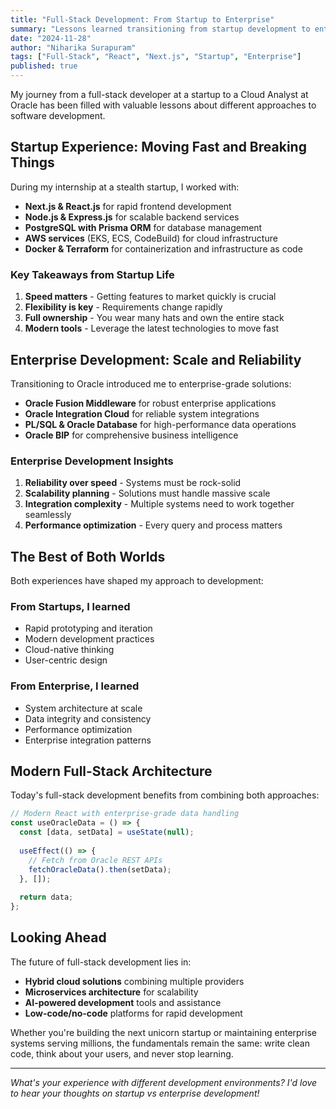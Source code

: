 ```yaml
---
title: "Full-Stack Development: From Startup to Enterprise"
summary: "Lessons learned transitioning from startup development to enterprise Oracle solutions"
date: "2024-11-28"
author: "Niharika Surapuram"
tags: ["Full-Stack", "React", "Next.js", "Startup", "Enterprise"]
published: true
---
```


My journey from a full-stack developer at a startup to a Cloud Analyst at Oracle has been filled with valuable lessons about different approaches to software development.

## Startup Experience: Moving Fast and Breaking Things

During my internship at a stealth startup, I worked with:

- **Next.js & React.js** for rapid frontend development
- **Node.js & Express.js** for scalable backend services
- **PostgreSQL with Prisma ORM** for database management
- **AWS services** (EKS, ECS, CodeBuild) for cloud infrastructure
- **Docker & Terraform** for containerization and infrastructure as code

### Key Takeaways from Startup Life

1. **Speed matters** - Getting features to market quickly is crucial
2. **Flexibility is key** - Requirements change rapidly
3. **Full ownership** - You wear many hats and own the entire stack
4. **Modern tools** - Leverage the latest technologies to move fast

## Enterprise Development: Scale and Reliability

Transitioning to Oracle introduced me to enterprise-grade solutions:

- **Oracle Fusion Middleware** for robust enterprise applications
- **Oracle Integration Cloud** for reliable system integrations
- **PL/SQL & Oracle Database** for high-performance data operations
- **Oracle BIP** for comprehensive business intelligence

### Enterprise Development Insights

1. **Reliability over speed** - Systems must be rock-solid
2. **Scalability planning** - Solutions must handle massive scale
3. **Integration complexity** - Multiple systems need to work together seamlessly
4. **Performance optimization** - Every query and process matters

## The Best of Both Worlds

Both experiences have shaped my approach to development:

### From Startups, I learned

- Rapid prototyping and iteration
- Modern development practices
- Cloud-native thinking
- User-centric design

### From Enterprise, I learned

- System architecture at scale
- Data integrity and consistency
- Performance optimization
- Enterprise integration patterns

## Modern Full-Stack Architecture

Today's full-stack development benefits from combining both approaches:

```typescript
// Modern React with enterprise-grade data handling
const useOracleData = () => {
  const [data, setData] = useState(null);
  
  useEffect(() => {
    // Fetch from Oracle REST APIs
    fetchOracleData().then(setData);
  }, []);
  
  return data;
};
```

## Looking Ahead

The future of full-stack development lies in:

- **Hybrid cloud solutions** combining multiple providers
- **Microservices architecture** for scalability
- **AI-powered development** tools and assistance
- **Low-code/no-code** platforms for rapid development

Whether you're building the next unicorn startup or maintaining enterprise systems serving millions, the fundamentals remain the same: write clean code, think about your users, and never stop learning.

---

*What's your experience with different development environments? I'd love to hear your thoughts on startup vs enterprise development!*
